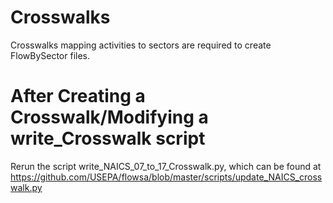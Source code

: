 # Crosswalks
Crosswalks mapping activities to sectors are required to create FlowBySector files.

# After Creating a Crosswalk/Modifying a write_Crosswalk script
Rerun the script write_NAICS_07_to_17_Crosswalk.py, which can be found at \
https://github.com/USEPA/flowsa/blob/master/scripts/update_NAICS_crosswalk.py
